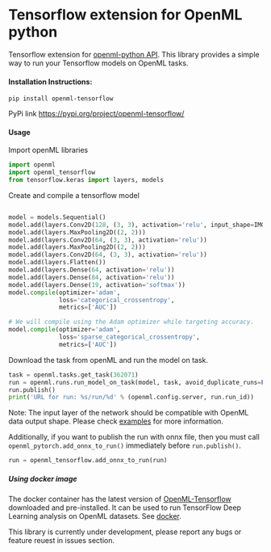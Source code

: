 # Tensorflow extension for OpenML python

Tensorflow extension for [openml-python API](https://github.com/openml/openml-python). This library provides a simple way to run your Tensorflow models on OpenML tasks. 

#### Installation Instructions:

`pip install openml-tensorflow`

PyPi link https://pypi.org/project/openml-tensorflow/

#### Usage
Import openML libraries
```python
import openml
import openml_tensorflow
from tensorflow.keras import layers, models

```
Create  and compile a tensorflow model
```python

model = models.Sequential()
model.add(layers.Conv2D(128, (3, 3), activation='relu', input_shape=IMG_SHAPE))
model.add(layers.MaxPooling2D((2, 2)))
model.add(layers.Conv2D(64, (3, 3), activation='relu'))
model.add(layers.MaxPooling2D((2, 2)))
model.add(layers.Conv2D(64, (3, 3), activation='relu'))
model.add(layers.Flatten())
model.add(layers.Dense(64, activation='relu'))
model.add(layers.Dense(84, activation='relu'))
model.add(layers.Dense(19, activation='softmax'))  
model.compile(optimizer='adam',
              loss='categorical_crossentropy',
              metrics=['AUC'])

# We will compile using the Adam optimizer while targeting accuracy.
model.compile(optimizer='adam',
              loss='sparse_categorical_crossentropy',
              metrics=['AUC'])
```
Download the task from openML and run the model on task.
```python
task = openml.tasks.get_task(362071)
run = openml.runs.run_model_on_task(model, task, avoid_duplicate_runs=False)
run.publish()
print('URL for run: %s/run/%d' % (openml.config.server, run.run_id))

```

Note: The input layer of the network should be compatible with OpenML data output shape. Please check [examples](/examples/) for more information.


Additionally, if you want to publish the run with onnx file, then you must call ```openml_pytorch.add_onnx_to_run()``` immediately before ```run.publish()```. 

```python
run = openml_tensorflow.add_onnx_to_run(run)
```

##### Using docker image

The docker container has the latest version of [OpenML-Tensorflow](https://github.com/openml/openml-tensorflow) downloaded and pre-installed. It can be used to run TensorFlow Deep Learning analysis on OpenML datasets. 
See [docker](docker/README.md).


This library is currently under development, please report any bugs or feature reuest in issues section.
